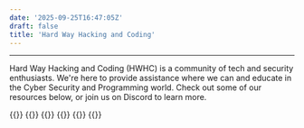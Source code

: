 ```yaml
---
date: '2025-09-25T16:47:05Z'
draft: false
title: 'Hard Way Hacking and Coding'
---
```


---

Hard Way Hacking and Coding (HWHC) is a community of tech and security enthusiasts. We're here to provide assistance where we can and educate in the Cyber Security and Programming world. Check out some of our resources below, or join us on Discord to learn more.

{{<cards>}}
    {{<card link="/roadmap" title="From Power Button to Pwn - Cybersecurity Roadmap" subtitle="Take your first steps on the journey into the world of security" icon="book-open">}}
    {{<card link="/faq" title="Frequently Asked Questions" subtitle="Answers to some of the most frequently asked questions in our Discord server" icon="question-mark-circle">}}
    {{<card link="https://discord.gg/MwVE6KffFK" title="Join Our Discord" subtitle="Come join the Hard Way Hacking and Coding community in our Discord server" icon="discord">}}
    {{<card link="https://github.com/HnC-Sec/roadmap>" title="Contribute to This Site" subtitle="This site and all of the information on it are made available under the MIT license. Come help us build it!" icon="github">}}
{{</cards>}}